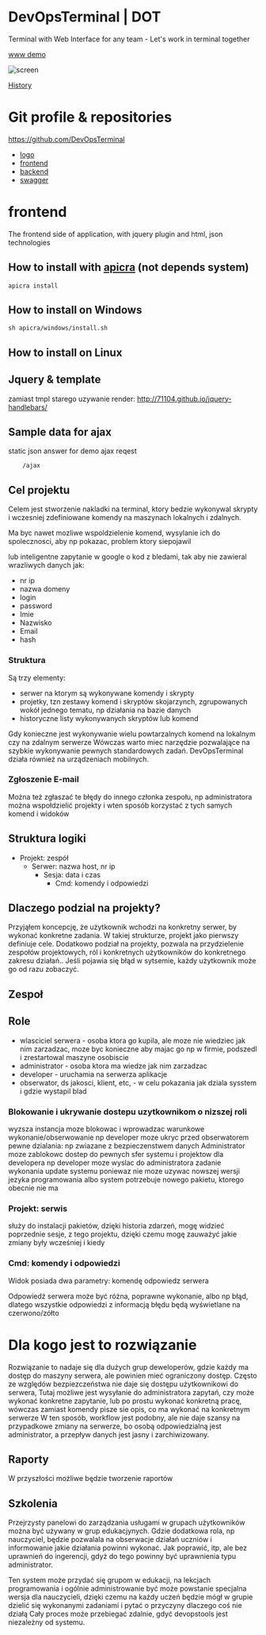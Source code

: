# DevOpsTerminal | DOT
Terminal with Web Interface for any team - Let's work in terminal together

[www demo](http://app.devopsterminal.com)

![screen](/docs/img/chrome_2018-11-18_3.png)

[History](HISTORY.md)


# Git profile & repositories
https://github.com/DevOpsTerminal

+ [logo](https://devopsterminal.github.io/logo/)
+ [frontend](https://devopsterminal.github.io/frontend/)
+ [backend](https://devopsterminal.github.io/backend/)
+ [swagger](https://devopsterminal.github.io/swagger/)

# frontend
The frontend side of application, with jquery plugin and html, json technologies

## How to install with [apicra](https://apicra.com/) (not depends system)

    apicra install

## How to install on Windows

    sh apicra/windows/install.sh

## How to install on Linux


## Jquery & template
zamiast tmpl starego uzywanie render:
http://71104.github.io/jquery-handlebars/


## Sample data for ajax
static json answer for demo ajax reqest

        /ajax


## Cel projektu

Celem jest stworzenie nakladki na terminal, ktory bedzie wykonywal skrypty i wczesniej zdefiniowane komendy
na maszynach lokalnych i zdalnych.

Ma byc nawet mozliwe wspoldzielenie komend, wysylanie ich do spolecznosci, aby np pokazac, problem ktory siepojawil

lub inteligentne zapytanie w google o kod z bledami,
tak aby nie zawieral wrazliwych danych jak:
- nr ip
- nazwa domeny
- login
- password
- Imie
- Nazwisko
- Email
- hash

### Struktura
Są trzy elementy:
+ serwer na ktorym są wykonywane komendy i skrypty
+ projetky, tzn zestawy komend i skryptów skojarzynch, zgrupowanych wokół jednego tematu, np działania na bazie danych
+ historyczne listy wykonywanych skryptów lub komend

Gdy konieczne jest wykonywanie wielu powtarzalnych komend na lokalnym czy na zdalnym serwerze
Wówczas warto miec narzędzie pozwalające na szybkie wykonywanie pewnych standardowych zadań.
DevOpsTerminal działa również na urządzeniach mobilnych.

### Zgłoszenie E-mail
Można też zgłaszać te błędy do innego członka zespołu,
np administratora
można wspołdzielić projekty i  wten sposób korzystać z tych samych komend i widoków

## Struktura logiki

+ Projekt: zespół
    + Serwer: nazwa host, nr ip
        + Sesja: data i czas
            +  Cmd: komendy i odpowiedzi

## Dlaczego podzial na projekty?
Przyjąłem koncepcję, że użytkownik wchodzi na konkretny serwer, by wykonać konkretne zadania.
W takiej strukturze, projekt jako pierwszy definiuje cele.
Dodatkowo podział na projekty, pozwala na przydzielenie zespołów projektowych, ról i konkretnych użytkowników
do konkretnego zakresu działań..
Jeśli pojawia się błąd w sytsemie, każdy użytkownik może go od razu zobaczyć.

## Zespoł

## Role
- wlasciciel serwera - osoba ktora go kupila, ale moze nie wiedziec jak nim zarzadzac, moze byc konieczne aby majac go np w firmie, podszedl i zrestartowal maszyne osobiscie
- administrator - osoba ktora ma wiedze jak nim zarzadzac
- developer - uruchamia na serwerza aplikacje
- obserwator, ds jakosci, klient, etc, - w celu pokazania jak dziala sysstem i gdzie wystapil blad

### Blokowanie i ukrywanie dostepu uzytkownikom o nizszej roli
wyzsza instancja moze blokowac i wprowadzac warunkowe wykonanie/obserwowanie
np developer moze ukryc przed obserwatorem pewne dzialania: np zwiazane z bezpieczenstwem danych
Administrator moze zablokowc dostep do pewnych sfer systemu i projektow dla developera
np developer moze wyslac do administratora zadanie wykonania update systemu poniewaz  nie moze uzywac nowszej wersji jezyka programowania
albo system potrzebuje nowego pakietu, ktorego obecnie nie ma


### Projekt: serwis
służy do instalacji pakietów,
dzięki historia zdarzeń, mogę widzieć poprzednie sesje, z tego projektu,
dzięki czemu mogę zauważyć jakie zmiany były wcześniej i kiedy


###  Cmd: komendy i odpowiedzi
Widok posiada dwa parametry:
komendę
odpowiedz serwera

Odpowiedź serwera może być różna, poprawne wykonanie, albo np błąd,
dlatego wszystkie odpowiedzi z informacją błędu będą wyświetlane na czerwono/zółto


# Dla kogo jest to rozwiązanie
Rozwiązanie to nadaje się dla dużych grup deweloperów, gdzie każdy ma dostęp do maszyny serwera, ale
powinien mieć ograniczony dostęp.
Często ze względów bezpiezczeństwa nie daje się dostępu użytkownikowi do serwera,
Tutaj możliwe jest wysyłanie do administratora zapytań, czy może wykonać konkretne zapytanie,
lub po prostu wykonać konkretną pracę, wówczas zamiast komendy pisze sie opis, co ma wykonać na konkretnym serwerze
W ten sposób, workflow jest podobny, ale nie daje szansy na przypadkowe zmiany na serwerze, bo osobą
odpowiedzialną jest administrator, a przepływ danych jest jasny i zarchiwizowany.

## Raporty
W przyszłości możliwe będzie tworzenie raportów

## Szkolenia
Przejrzysty panelowi do zarządzania usługami w grupach użytkowników można być używany w grup edukacjynych.
Gdzie dodatkowa rola, np nauczyciel, będzie pozwalala na obserwacje działań uczniów i informowanie jakie działania powinni wykonać.
Jak poprawić, itp, ale bez uprawnień do ingerencji, gdyż do tego powinny być uprawnienia typu administrator.

Ten system może przydać się grupom w edukacji, na lekcjach programowania i ogólnie administrowanie
być może powstanie specjalna wersja dla nauczycieli, dzięki czemu
na każdy uczeń będzie mógł w grupie dzielić się wykonanymi zadaniami i pytać o przyczyny dlaczego coś nie działą
Cały proces może przebiegać zdalnie, gdyć devopstools jest niezależny od systemu.



